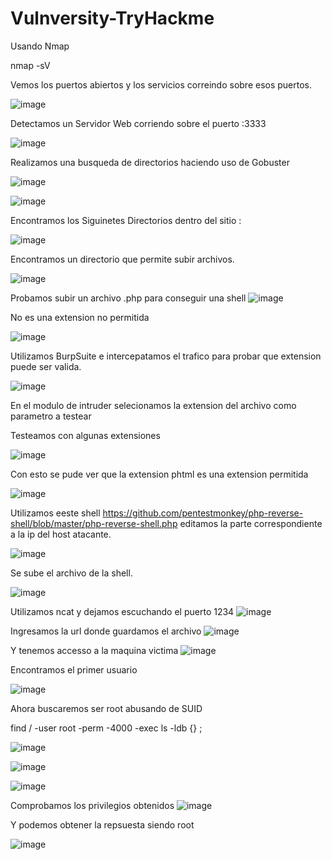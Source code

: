 # Vulnversity-TryHackme




Usando Nmap

  nmap -sV 
  
  Vemos los puertos abiertos y los servicios correindo sobre esos puertos.

![image](https://user-images.githubusercontent.com/79328386/144467021-ed6d4345-454d-400b-a130-bbf0c3fd174a.png)


Detectamos un Servidor Web corriendo sobre el puerto :3333

![image](https://user-images.githubusercontent.com/79328386/144467468-7de0d978-0e70-4dd7-b1f4-346f65b0eb3d.png)

Realizamos una busqueda de directorios haciendo uso de Gobuster

![image](https://user-images.githubusercontent.com/79328386/144467922-e37579c9-ad52-4925-9881-ec11fcc4433e.png)



![image](https://user-images.githubusercontent.com/79328386/144468068-afcf957d-6537-4c0b-a159-b5ffce0f2f2d.png)


Encontramos los Siguinetes Directorios dentro del sitio :

![image](https://user-images.githubusercontent.com/79328386/144468203-3b5df6e7-a981-403c-8b41-8006f1a2be1e.png)

Encontramos un directorio que permite subir archivos.

![image](https://user-images.githubusercontent.com/79328386/144468453-e964883c-b2f1-4b2f-b1d1-65e492cb8700.png)

Probamos subir un archivo .php para conseguir una shell
![image](https://user-images.githubusercontent.com/79328386/144468613-550ccb62-89e3-4f51-ae67-e03a3520f7b5.png)


No es una extension no permitida

![image](https://user-images.githubusercontent.com/79328386/144468860-05bc444b-e2c2-4e65-a47a-ae2b8d98175d.png)

Utilizamos BurpSuite e intercepatamos el trafico para probar que extension puede ser valida.

![image](https://user-images.githubusercontent.com/79328386/144469267-515e4465-7bc4-4681-b70d-de433889be86.png)

En el modulo de intruder selecionamos la extension del archivo como parametro a testear

Testeamos con algunas extensiones

![image](https://user-images.githubusercontent.com/79328386/144469642-33c0d2e8-d959-4736-9afa-117c8f466842.png)

Con esto se pude ver que la extension phtml es una extension permitida

![image](https://user-images.githubusercontent.com/79328386/144469971-a1e35699-b96d-4c2f-962f-03c82094d91c.png)

Utilizamos eeste shell https://github.com/pentestmonkey/php-reverse-shell/blob/master/php-reverse-shell.php editamos la parte correspondiente a la ip del host atacante.

![image](https://user-images.githubusercontent.com/79328386/144670507-0f77538b-4d9a-4f3c-8798-102521b3023f.png)

Se sube el archivo de la shell.

![image](https://user-images.githubusercontent.com/79328386/144670681-a98213ab-9cba-4038-b532-283d1de0e99a.png)

Utilizamos ncat y dejamos escuchando el puerto 1234
![image](https://user-images.githubusercontent.com/79328386/144670793-cf1d9f17-0cbf-4c62-ba5d-b48a55a33352.png)

Ingresamos la url donde guardamos el archivo
![image](https://user-images.githubusercontent.com/79328386/144671040-f032fa21-7f74-401f-9959-2a646ae2412e.png)

Y tenemos accesso a la maquina victima 
![image](https://user-images.githubusercontent.com/79328386/144671110-fb4bfda0-addf-4506-9961-0325722d1d40.png)

Encontramos el primer usuario

![image](https://user-images.githubusercontent.com/79328386/144671234-1cdab297-f9f1-44db-a6d4-97c9853e2211.png)

Ahora buscaremos ser root abusando  de SUID 

 find / -user root -perm -4000 -exec ls -ldb {} \;
 
 
 ![image](https://user-images.githubusercontent.com/79328386/144673200-f93772ee-8729-4e01-a694-a6948822ae73.png)
 
 ![image](https://user-images.githubusercontent.com/79328386/144673557-14c83d9f-29f4-4214-bb24-551809a4401c.png)
 
 
  ![image](https://user-images.githubusercontent.com/79328386/144681078-65cf6412-a6b9-447a-8b0f-6428499cd726.png)

 Comprobamos los privilegios obtenidos
 ![image](https://user-images.githubusercontent.com/79328386/144681143-4cf9a6ab-7560-4ba3-bfd2-2aaf2b9e6b07.png)

Y podemos obtener la repsuesta siendo root

![image](https://user-images.githubusercontent.com/79328386/144681199-6171f94b-8b2b-4d4b-a391-0a0473f43106.png)

 




